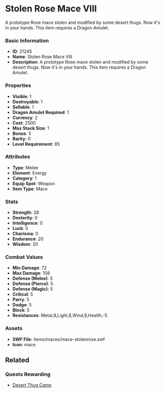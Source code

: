 # Stolen Rose Mace VIII

A prototype Rose mace stolen and modified by some desert thugs. Now it's in your hands. This item requires a Dragon Amulet.

### Basic Information

- **ID**: 21245
- **Name**: Stolen Rose Mace VIII
- **Description**: A prototype Rose mace stolen and modified by some desert thugs. Now it&#039;s in your hands. This item requires a Dragon Amulet.

### Properties

- **Visible**: 1
- **Destroyable**: 1
- **Sellable**: 1
- **Dragon Amulet Required**: 1
- **Currency**: 2
- **Cost**: 2500
- **Max Stack Size**: 1
- **Bonus**: 5
- **Rarity**: 0
- **Level Requirement**: 85

### Attributes

- **Type**: Melee
- **Element**: Energy
- **Category**: 1
- **Equip Spot**: Weapon
- **Item Type**: Mace

### Stats

- **Strength**: 28
- **Dexterity**: 0
- **Intelligence**: 0
- **Luck**: 0
- **Charisma**: 0
- **Endurance**: 20
- **Wisdom**: 20

### Combat Values

- **Min Damage**: 72
- **Max Damage**: 108
- **Defense (Melee)**: 5
- **Defense (Pierce)**: 5
- **Defense (Magic)**: 5
- **Critical**: 5
- **Parry**: 5
- **Dodge**: 5
- **Block**: 5
- **Resistances**: Metal,8,Light,8,Wind,8,Health,-5

### Assets

- **SWF File**: items/maces/mace-stolenrose.swf
- **Icon**: mace

## Related

### Quests Rewarding

- [Desert Thug Camp](../quests/2007-desert-thug-camp.md)


